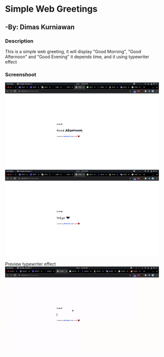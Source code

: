 # Simple Web Greetings

## -By: Dimas Kurniawan

### Description

This is a simple web greeting, it will display "Good Morning", "Good Afternoon" and "Good Evening" it depends time, and it using typewriter effect

### Screenshoot
![picture](assets/img/display1.png)
![picture](assets/img/display2.png)

Preview typewriter effect
![GIF](assets/img/display.gif)